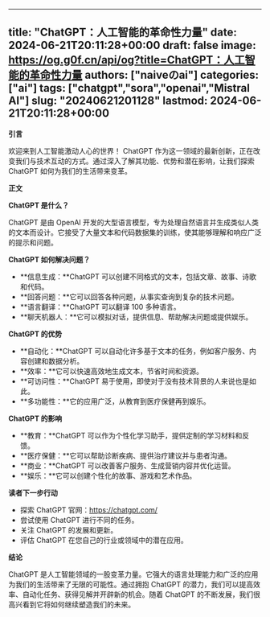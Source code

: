 
---
title: "ChatGPT：人工智能的革命性力量"
date: 2024-06-21T20:11:28+00:00
draft: false
image: https://og.g0f.cn/api/og?title=ChatGPT：人工智能的革命性力量
authors: ["naiveのai"]
categories: ["ai"]
tags: ["chatgpt","sora","openai","Mistral AI"]
slug: "20240621201128"
lastmod: 2024-06-21T20:11:28+00:00
---
**引言**

欢迎来到人工智能激动人心的世界！ ChatGPT 作为这一领域的最新创新，正在改变我们与技术互动的方式。通过深入了解其功能、优势和潜在影响，让我们探索 ChatGPT 如何为我们的生活带来变革。

**正文**

**ChatGPT 是什么？**

ChatGPT 是由 OpenAI 开发的大型语言模型，专为处理自然语言并生成类似人类的文本而设计。它接受了大量文本和代码数据集的训练，使其能够理解和响应广泛的提示和问题。

**ChatGPT 如何解决问题？**

* **信息生成：**ChatGPT 可以创建不同格式的文本，包括文章、故事、诗歌和代码。
* **回答问题：**它可以回答各种问题，从事实查询到复杂的技术问题。
* **语言翻译：**ChatGPT 可以翻译 100 多种语言。
* **聊天机器人：**它可以模拟对话，提供信息、帮助解决问题或提供娱乐。

**ChatGPT 的优势**

* **自动化：**ChatGPT 可以自动化许多基于文本的任务，例如客户服务、内容创建和数据分析。
* **效率：**它可以快速高效地生成文本，节省时间和资源。
* **可访问性：**ChatGPT 易于使用，即使对于没有技术背景的人来说也是如此。
* **多功能性：**它的应用广泛，从教育到医疗保健再到娱乐。

**ChatGPT 的影响**

* **教育：**ChatGPT 可以作为个性化学习助手，提供定制的学习材料和反馈。
* **医疗保健：**它可以帮助诊断疾病、提供治疗建议并与患者沟通。
* **商业：**ChatGPT 可以改善客户服务、生成营销内容并优化运营。
* **娱乐：**它可以创建个性化的故事、游戏和艺术作品。

**读者下一步行动**

* 探索 ChatGPT 官网：https://chatgpt.com/
* 尝试使用 ChatGPT 进行不同的任务。
* 关注 ChatGPT 的发展和更新。
* 评估 ChatGPT 在您自己的行业或领域中的潜在应用。

**结论**

ChatGPT 是人工智能领域的一股变革力量。它强大的语言处理能力和广泛的应用为我们的生活带来了无限的可能性。通过拥抱 ChatGPT 的潜力，我们可以提高效率、自动化任务、获得见解并开辟新的机会。随着 ChatGPT 的不断发展，我们很高兴看到它将如何继续塑造我们的未来。